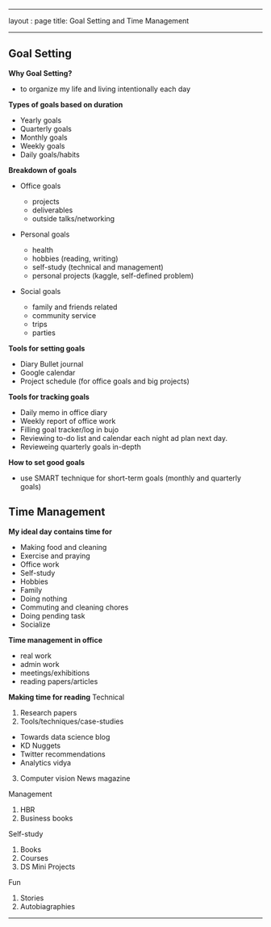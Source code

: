
---
layout : page
title: Goal Setting and Time Management

---
## Goal Setting

**Why Goal Setting?**
* to organize my life and living intentionally each day

**Types of goals based on duration**
 * Yearly goals
 * Quarterly goals
 * Monthly goals
 * Weekly goals
 * Daily goals/habits
 
**Breakdown of goals**
 * Office goals 
    * projects
    * deliverables
    * outside talks/networking
    
 * Personal goals
    * health
    * hobbies (reading, writing)
    * self-study (technical and management)
    * personal projects (kaggle, self-defined problem)
  
 * Social goals
    * family and friends related
    * community service
    * trips
    * parties
  
 **Tools for setting goals**
  * Diary Bullet journal
  * Google calendar
  * Project schedule (for office goals and big projects)
  
  **Tools for tracking goals**
   * Daily memo in office diary
   * Weekly report of office work
   * Filling goal tracker/log in bujo
   * Reviewing to-do list and calendar each night ad plan next day.
   * Revieweing quarterly goals in-depth 
   
   **How to set good goals**
   
   * use SMART technique for short-term goals (monthly and quarterly goals)
    
   ## Time Management
   
   **My ideal day contains time for**
   * Making food and cleaning
   * Exercise and praying
   * Office work
   * Self-study 
   * Hobbies
   * Family
   * Doing nothing
   * Commuting and cleaning chores
   * Doing pending task
   * Socialize
   
  **Time management in office**
   * real work
   * admin work
   * meetings/exhibitions
   * reading papers/articles
   
 **Making time for reading**
Technical
 1. Research papers
 2. Tools/techniques/case-studies
  - Towards data science blog
  - KD Nuggets
  - Twitter recommendations
  - Analytics vidya
3. Computer vision News magazine

Management 
1. HBR
2. Business books 

Self-study
1. Books
2. Courses
3. DS Mini Projects

Fun
1. Stories
2. Autobiagraphies

---
